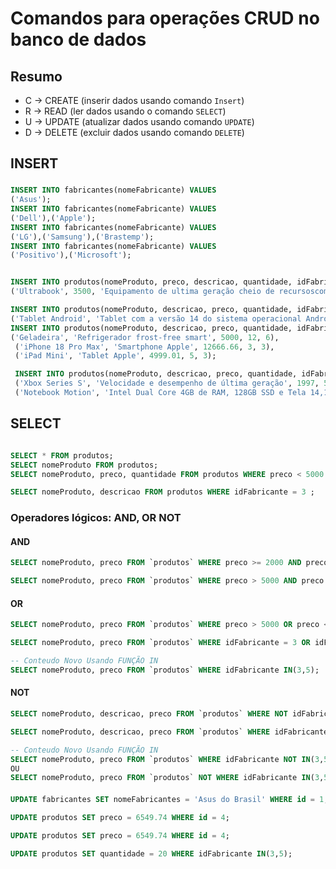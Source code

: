 # Comandos para operações CRUD no banco de dados

## Resumo
- C -> CREATE (inserir dados usando comando `Insert`) 
- R -> READ (ler dados usando o comando  `SELECT`) <!--SELECT coluna_Name FROM table_name; -->
- U -> UPDATE (atualizar dados usando comando `UPDATE`) <!-- UPDATE table_name SET nomeColuna = new_value WHERE id = 1   -->
- D -> DELETE (excluir dados usando comando `DELETE`)
<!-- DELETE from tbl_autores WHERE IdAutor = 19;-->

## INSERT
### 
```sql
INSERT INTO fabricantes(nomeFabricante) VALUES
('Asus'); 
INSERT INTO fabricantes(nomeFabricante) VALUES
('Dell'),('Apple'); 
INSERT INTO fabricantes(nomeFabricante) VALUES
('LG'),('Samsung'),('Brastemp');
INSERT INTO fabricantes(nomeFabricante) VALUES
('Positivo'),('Microsoft');  


INSERT INTO produtos(nomeProduto, preco, descricao, quantidade, idFabricante) VALUES
('Ultrabook', 3500, 'Equipamento de ultima geração cheio de recursoscom processador Intel Core i9', 7, 2);-- Dell = 2

INSERT INTO produtos(nomeProduto, descricao, preco, quantidade, idFabricante) VALUES
('Tablet Android', 'Tablet com a versão 14 do sistema operacional Android', 1500.99, 5, 5);
INSERT INTO produtos(nomeProduto, descricao, preco, quantidade, idFabricante) VALUES
('Geladeira', 'Refrigerador frost-free smart', 5000, 12, 6),
 ('iPhone 18 Pro Max', 'Smartphone Apple', 12666.66, 3, 3),
 ('iPad Mini', 'Tablet Apple', 4999.01, 5, 3);

 INSERT INTO produtos(nomeProduto, descricao, preco, quantidade, idFabricante) VALUES 
 ('Xbox Series S', 'Velocidade e desempenho de última geração', 1997, 5, 8),
 ('Notebook Motion', 'Intel Dual Core 4GB de RAM, 128GB SSD e Tela 14,1 polegadas', 1213.65, 8, 7);


```
## SELECT
<!--SELECT coluna_Name FROM table_name; -->

```sql

SELECT * FROM produtos;
SELECT nomeProduto FROM produtos;
SELECT nomeProduto, preco, quantidade FROM produtos WHERE preco < 5000 ;

SELECT nomeProduto, descricao FROM produtos WHERE idFabricante = 3 ;
```
### Operadores lógicos: AND, OR NOT
#### AND

```sql
SELECT nomeProduto, preco FROM `produtos` WHERE preco >= 2000 AND preco <= 6000;

SELECT nomeProduto, preco FROM `produtos` WHERE preco > 5000 AND preco <= 6000;

```

#### OR
```sql
SELECT nomeProduto, preco FROM `produtos` WHERE preco > 5000 OR preco <= 3000;

SELECT nomeProduto, preco FROM `produtos` WHERE idFabricante = 3 OR idFabricante = 5; 

-- Conteudo Novo Usando FUNÇÃO IN
SELECT nomeProduto, preco FROM `produtos` WHERE idFabricante IN(3,5); 
```


#### NOT

```sql
SELECT nomeProduto, descricao, preco FROM `produtos` WHERE NOT idFabricante = 8;

SELECT nomeProduto, descricao, preco FROM `produtos` WHERE idFabricante != 8;

-- Conteudo Novo Usando FUNÇÃO IN
SELECT nomeProduto, preco FROM `produtos` WHERE idFabricante NOT IN(3,5); 
OU
SELECT nomeProduto, preco FROM `produtos` NOT WHERE idFabricante IN(3,5); 
```

####
<!-- UPDATE table_name SET nomeColuna = new_value WHERE id = 1-->

```sql
UPDATE fabricantes SET nomeFabricantes = 'Asus do Brasil' WHERE id = 1;

UPDATE produtos SET preco = 6549.74 WHERE id = 4;

UPDATE produtos SET preco = 6549.74 WHERE id = 4;

UPDATE produtos SET quantidade = 20 WHERE idFabricante IN(3,5);
```